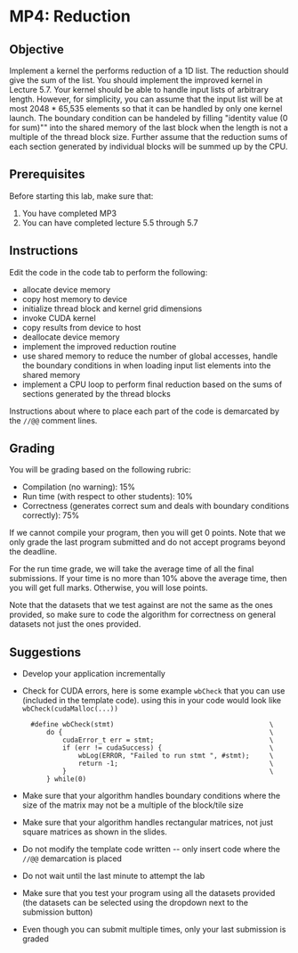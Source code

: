 MP4: Reduction
==============

Objective
---------

Implement a kernel the performs reduction of a 1D list. The reduction should
give the sum of the list. You should implement the improved kernel in Lecture
5.7. Your kernel should be able to handle input lists of arbitrary length.
However, for simplicity, you can assume that the input list will be at most
2048 * 65,535 elements so that it can be handled by only one kernel launch. The
boundary condition can be handeled by filling "identity value (0 for sum)""
into the shared memory of the last block when the length is not a multiple of
the thread block size. Further assume that the reduction sums of each section
generated by individual blocks will be summed up by the CPU.

Prerequisites
-------------

Before starting this lab, make sure that:

1. You have completed MP3
2. You can have completed lecture 5.5 through 5.7

Instructions
------------

Edit the code in the code tab to perform the following:

* allocate device memory
* copy host memory to device
* initialize thread block and kernel grid dimensions
* invoke CUDA kernel
* copy results from device to host
* deallocate device memory
* implement the improved reduction routine
* use shared memory to reduce the number of global accesses, handle the
boundary conditions in when loading input list elements into the shared memory
* implement a CPU loop to perform final reduction based on the sums of sections
generated by the thread blocks

Instructions about where to place each part of the code is demarcated by the
```//@@``` comment lines.

Grading
-------

You will be grading based on the following rubric:

* Compilation (no warning): 15%
* Run time (with respect to other students): 10%
* Correctness (generates correct sum and deals with boundary conditions
correctly): 75%

If we cannot compile your program, then you will get 0 points. Note that we
only grade the last program submitted and do not accept programs beyond the
deadline.

For the run time grade, we will take the average time of all the final
submissions. If your time is no more than 10% above the average time, then you
will get full marks. Otherwise, you will lose points.

Note that the datasets that we test against are not the same as the ones
provided, so make sure to code the algorithm for correctness on general
datasets not just the ones provided.

Suggestions
-----------

* Develop your application incrementally
* Check for CUDA errors, here is some example ```wbCheck``` that you can use
  (included in the template code). using this in your code would look like
  ```wbCheck(cudaMalloc(...))```

        #define wbCheck(stmt)                                       \
            do {                                                    \
                cudaError_t err = stmt;                             \
                if (err != cudaSuccess) {                           \
                    wbLog(ERROR, "Failed to run stmt ", #stmt);     \
                    return -1;                                      \
                }                                                   \
            } while(0)

* Make sure that your algorithm handles boundary conditions where the size of
  the matrix may not be a multiple of the block/tile size
* Make sure that your algorithm handles rectangular matrices, not just square
  matrices as shown in the slides.
* Do not modify the template code written -- only insert code where the
  ```//@@``` demarcation is placed
* Do not wait until the last minute to attempt the lab
* Make sure that you test your program using all the datasets provided (the
  datasets can be selected using the dropdown next to the submission button)
* Even though you can submit multiple times, only your last submission is
graded


